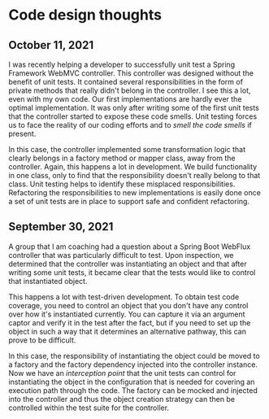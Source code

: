 # Code design thoughts

## October 11, 2021
I was recently helping a developer to successfully unit test a Spring Framework WebMVC controller. This controller was designed without the benefit of unit tests. It contained several responsibilities in the form of private methods that really didn't belong in the controller. I see this a lot, even with my own code. Our first implementations are hardly ever the optimal implementation. It was only after writing some of the first unit tests that the controller started to expose these code smells. Unit testing forces us to face the reality of our coding efforts and to _smell the code smells_ if present. 

In this case, the controller implemented some transformation logic that clearly belongs in a factory method or mapper class, away from the controller. Again, this happens a lot in development. We build functionality in one class, only to find that the responsibility doesn't really belong to that class. Unit testing helps to identify these misplaced responsibilities. Refactoring the responsibilities to new implementations is easily done once a set of unit tests are in place to support safe and confident refactoring.


## September 30, 2021
A group that I am coaching had a question about a Spring Boot WebFlux controller that was particularly difficult to test. Upon inspection, we determined that the controller was instantiating an object and that after writing some unit tests, it became clear that the tests would like to control that instantiated object. 

This happens a lot with test-driven development. To obtain test code coverage, you need to control an object that you don't have any control over how it's instantiated currently. You can capture it via an argument captor and verify it in the test after the fact, but if you need to set up the object in such a way that it determines an alternative pathway, this can prove to be difficult. 

In this case, the responsibility of instantiating the object could be moved to a factory and the factory  dependency injected into the controller instance. Now we have an _interception point_ that the unit tests can control for instantiating the object in the configuration that is needed for covering an execution path through the code. The factory can be mocked and injected into the controller and thus the object creation strategy can then be controlled within the test suite for the controller.